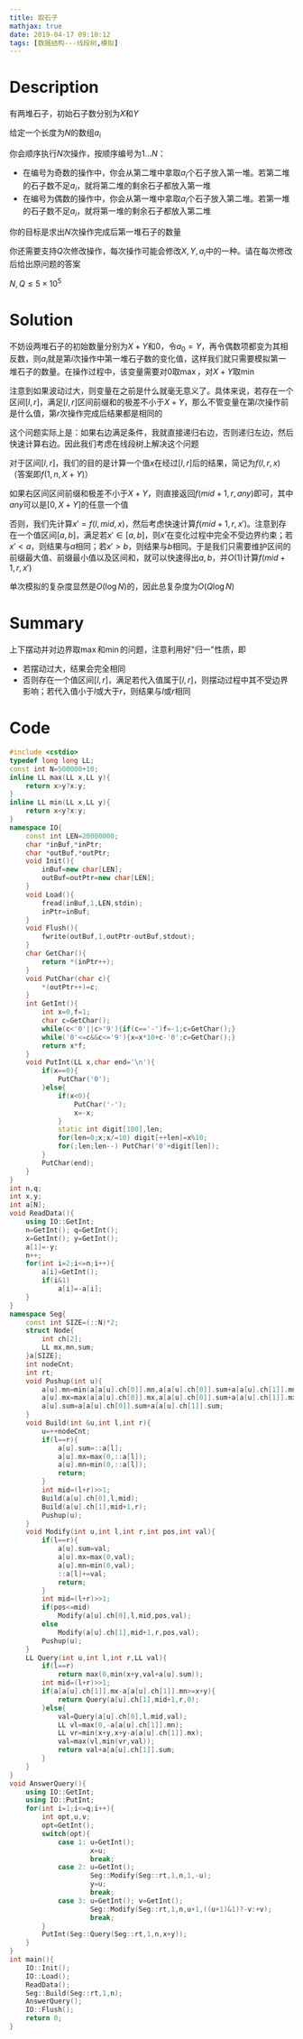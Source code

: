 ```yaml
---
title: 取石子
mathjax: true
date: 2019-04-17 09:10:12
tags: [数据结构---线段树,模拟]
---
```


# Description

有两堆石子，初始石子数分别为$X$和$Y$

给定一个长度为$N$的数组$a_i$

你会顺序执行$N$次操作，按顺序编号为$1 \dots N$：

* 在编号为奇数的操作中，你会从第二堆中拿取$a_i$个石子放入第一堆。若第二堆的石子数不足$a_i$，就将第二堆的剩余石子都放入第一堆
* 在编号为偶数的操作中，你会从第一堆中拿取$a_i$个石子放入第二堆。若第一堆的石子数不足$a_i$，就将第一堆的剩余石子都放入第二堆

你的目标是求出$N$次操作完成后第一堆石子的数量

你还需要支持$Q$次修改操作，每次操作可能会修改$X,Y,a_i$中的一种。请在每次修改后给出原问题的答案

$N,Q \le 5 \times 10^5$

<!-- more -->

# Solution

不妨设两堆石子的初始数量分别为$X+Y$和$0$，令$a_0=Y$，再令偶数项都变为其相反数，则$a_i$就是第$i$次操作中第一堆石子数的变化值，这样我们就只需要模拟第一堆石子的数量。在操作过程中，该变量需要对$0$取$\max$，对$X+Y$取$\min$

注意到如果波动过大，则变量在之前是什么就毫无意义了。具体来说，若存在一个区间$[l,r]$，满足$[l,r]$区间前缀和的极差不小于$X+Y$，那么不管变量在第$l$次操作前是什么值，第$r$次操作完成后结果都是相同的

这个问题实际上是：如果右边满足条件，我就直接递归右边，否则递归左边，然后快速计算右边。因此我们考虑在线段树上解决这个问题

对于区间$[l,r]$，我们的目的是计算一个值$x$在经过$[l,r]$后的结果，简记为$f(l,r,x)$（答案即$f(1,n,X+Y)$）

如果右区间区间前缀和极差不小于$X+Y$，则直接返回$f(mid+1,r,any)$即可，其中$any$可以是$[0,X+Y]$的任意一个值

否则，我们先计算$x'=f(l,mid,x)$，然后考虑快速计算$f(mid+1,r,x')$。注意到存在一个值区间$[a,b]$，满足若$x' \in [a,b]$，则$x'$在变化过程中完全不受边界约束；若$x'<a$，则结果与$a$相同；若$x'>b$，则结果与$b$相同。于是我们只需要维护区间的前缀最大值、前缀最小值以及区间和，就可以快速得出$a,b$，并$O(1)$计算$f(mid+1,r,x')$

单次模拟的复杂度显然是$O(\log N)$的，因此总复杂度为$O(Q \log N)$

# Summary

<!-- summary_start -->

上下摆动并对边界取$\max$和$\min$的问题，注意利用好"归一"性质，即

* 若摆动过大，结果会完全相同
* 否则存在一个值区间$[l,r]$，满足若代入值属于$[l,r]$，则摆动过程中其不受边界影响；若代入值小于$l$或大于$r$，则结果与$l$或$r$相同

<!-- summary_end -->

# Code

```c++
#include <cstdio>
typedef long long LL;
const int N=500000+10;
inline LL max(LL x,LL y){
	return x>y?x:y;
}
inline LL min(LL x,LL y){
	return x<y?x:y;
}
namespace IO{
	const int LEN=20000000;
	char *inBuf,*inPtr;
	char *outBuf,*outPtr;
	void Init(){
		inBuf=new char[LEN];
		outBuf=outPtr=new char[LEN];
	}
	void Load(){
		fread(inBuf,1,LEN,stdin);
		inPtr=inBuf;
	}
	void Flush(){
		fwrite(outBuf,1,outPtr-outBuf,stdout);
	}
	char GetChar(){
		return *(inPtr++);
	}
	void PutChar(char c){
		*(outPtr++)=c;
	}
	int GetInt(){
		int x=0,f=1;
		char c=GetChar();
		while(c<'0'||c>'9'){if(c=='-')f=-1;c=GetChar();}
		while('0'<=c&&c<='9'){x=x*10+c-'0';c=GetChar();}
		return x*f;
	}
	void PutInt(LL x,char end='\n'){
		if(x==0){
			PutChar('0');
		}else{
			if(x<0){
				PutChar('-');
				x=-x;
			}
			static int digit[100],len;
			for(len=0;x;x/=10) digit[++len]=x%10;
			for(;len;len--) PutChar('0'+digit[len]);
		}
		PutChar(end);
	}
}
int n,q;
int x,y;
int a[N];
void ReadData(){
	using IO::GetInt;
	n=GetInt(); q=GetInt();
	x=GetInt(); y=GetInt();
	a[1]=-y;
	n++;
	for(int i=2;i<=n;i++){
		a[i]=GetInt();
		if(i&1)
			a[i]=-a[i];
	}
}
namespace Seg{
	const int SIZE=(::N)*2;
	struct Node{
		int ch[2];
		LL mx,mn,sum;
	}a[SIZE];
	int nodeCnt;
	int rt;
	void Pushup(int u){
		a[u].mn=min(a[a[u].ch[0]].mn,a[a[u].ch[0]].sum+a[a[u].ch[1]].mn);
		a[u].mx=max(a[a[u].ch[0]].mx,a[a[u].ch[0]].sum+a[a[u].ch[1]].mx);
		a[u].sum=a[a[u].ch[0]].sum+a[a[u].ch[1]].sum;
	}
	void Build(int &u,int l,int r){
		u=++nodeCnt;
		if(l==r){
			a[u].sum=::a[l];
			a[u].mx=max(0,::a[l]);
			a[u].mn=min(0,::a[l]);
			return;
		}
		int mid=(l+r)>>1;
		Build(a[u].ch[0],l,mid);
		Build(a[u].ch[1],mid+1,r);
		Pushup(u);
	}
	void Modify(int u,int l,int r,int pos,int val){
		if(l==r){
			a[u].sum=val;
			a[u].mx=max(0,val);
			a[u].mn=min(0,val);
			::a[l]+=val;
			return;
		}
		int mid=(l+r)>>1;
		if(pos<=mid)
			Modify(a[u].ch[0],l,mid,pos,val);
		else
			Modify(a[u].ch[1],mid+1,r,pos,val);
		Pushup(u);
	}
	LL Query(int u,int l,int r,LL val){
		if(l==r)
			return max(0,min(x+y,val+a[u].sum));
		int mid=(l+r)>>1;
		if(a[a[u].ch[1]].mx-a[a[u].ch[1]].mn>=x+y){
			return Query(a[u].ch[1],mid+1,r,0);
		}else{
			val=Query(a[u].ch[0],l,mid,val);
			LL vl=max(0,-a[a[u].ch[1]].mn);
			LL vr=min(x+y,x+y-a[a[u].ch[1]].mx);
			val=max(vl,min(vr,val));
			return val+a[a[u].ch[1]].sum;
		}
	}
}
void AnswerQuery(){
	using IO::GetInt;
	using IO::PutInt;
	for(int i=1;i<=q;i++){
		int opt,u,v;
		opt=GetInt();
		switch(opt){
			case 1: u=GetInt();
					x=u;
					break;
			case 2: u=GetInt();
					Seg::Modify(Seg::rt,1,n,1,-u);
					y=u;
					break;
			case 3: u=GetInt(); v=GetInt();
					Seg::Modify(Seg::rt,1,n,u+1,((u+1)&1)?-v:+v);
					break;
		}
		PutInt(Seg::Query(Seg::rt,1,n,x+y));
	}
}
int main(){
	IO::Init();
	IO::Load();
	ReadData();
	Seg::Build(Seg::rt,1,n);
	AnswerQuery();
	IO::Flush();
	return 0;
}
```

